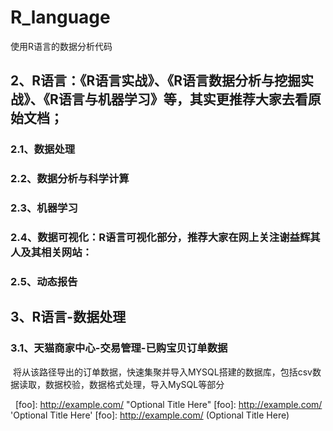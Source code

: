 # R_language
使用R语言的数据分析代码

## 2、R语言：《R语言实战》、《R语言数据分析与挖掘实战》、《R语言与机器学习》等，其实更推荐大家去看原始文档；  
### 2.1、数据处理
### 2.2、数据分析与科学计算
### 2.3、机器学习
### 2.4、数据可视化：R语言可视化部分，推荐大家在网上关注谢益辉其人及其相关网站：
### 2.5、动态报告

## 3、R语言-数据处理
### 3.1、天猫商家中心-交易管理-已购宝贝订单数据
  将从该路径导出的订单数据，快速集聚并导入MYSQL搭建的数据库，包括csv数据读取，数据校验，数据格式处理，导入MySQL等部分 
  
  [R语言代码]:https://github.com/panying1990/R_language/blob/master/taobao_order_datainput"
  
[foo]: http://example.com/  "Optional Title Here"
[foo]: http://example.com/  'Optional Title Here'
[foo]: http://example.com/  (Optional Title Here)
